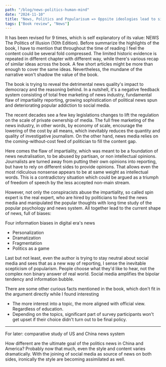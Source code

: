 ```yaml
---
path: "/blog/news-politics-human-mind"
date: "2024-11-10"
title: "News, Politics and Popularisum => Oppsite ideologies lead to similar result"
tags: ["Book review", "News"]
---
```


It has been revised for 9 times, which is self explanatory of its value: NEWS
The Politics of Illusion (10th Edition). Before summarize the highlights of the
book, I have to mention that throughout the time of reading I feel the content
could be several fold compressed. The limited historic evidence is repeated in
different chapter with different way, while there's various recap of similar
ideas across the book. A few short articles might be more than enough to cover
the same ideas. Nevertheless, the mundane of the narrative won't shadow the
value of the book.

The book is trying to reveal the detrimental news quality's impact to democracy
and the reasoning behind. In a nutshell, it's a negative feedback system
consisting of total free marketing of news industry, fundamental flaw of
impartiality reporting, growing sophistication of political news spun and
deteriorating popular addiction to social media.

The recent decades see a few key legislations changes to lift the regulation on
the scale of private ownership of media. The full free marketing of the news
industry, in other words, by economy of scale, encourage the lowering of the
cost by all means, which inevitably reduces the quantity and quality of
investigative journalism. On the other hand, news media relies on the
coming-without-cost feed of politician to fill the content gap.

Here comes the flaw of impartiality, which was meant to be a foundation of news
neutralisation, to be abused by partisan, or non intellectual opinions.
Journalists are turned away from putting their own opinions into reporting, but
have to rely on different sides to provide opinions. That allows even the most
ridiculous nonsense appears to be at same weight as intellectual words. This is
a contradictory situation which could be argued as a triumph of freedom of
speech by the less accepted non-main stream.

However, not only the conspiracists abuse the impartiality, so called spin
expert is the real expert, who are hired by politicians to feed the news media
and manipulated the popular thoughts with long time study of the popular
psychology and news system. All together lead to the current shape of news,
full of biases:

Four information biases in digital era's news
- Personalization
- Dramatization
- Fragmentation
- Politics as a game

Last but not least, even the author is trying to stay neutral about social
media and sees that as a new way of reporting, I sense the inevitable
scepticism of popularism. People choose what they'd like to hear, not the
complex non binary answer of real world. Social media amplifies the bipolar
tendency and information bubble.

There are some other curious facts mentioned in the book, which don't fit in
the argument directly while I found interesting
- The more interest into a topic, the more aligned with official view.
  Regardless of education.
- Depending on the topics, significant part of survey participants won't get
  upset if their choice didn't turn out to be final policy.


---

For later: comparative study of US and China news system

How different are the ultimate goal of the politics news in China and America?
Probably now that much, even the style and content varies dramatically. With
the joining of social media as source of news on both sides, ironically the
style are becoming assimilated as well.

